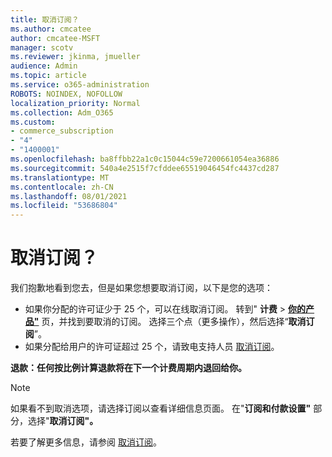 ```yaml
---
title: 取消订阅？
ms.author: cmcatee
author: cmcatee-MSFT
manager: scotv
ms.reviewer: jkinma, jmueller
audience: Admin
ms.topic: article
ms.service: o365-administration
ROBOTS: NOINDEX, NOFOLLOW
localization_priority: Normal
ms.collection: Adm_O365
ms.custom:
- commerce_subscription
- "4"
- "1400001"
ms.openlocfilehash: ba8ffbb22a1c0c15044c59e7200661054ea36886
ms.sourcegitcommit: 540a4e2515f7cfddee65519046454fc4437cd287
ms.translationtype: MT
ms.contentlocale: zh-CN
ms.lasthandoff: 08/01/2021
ms.locfileid: "53686804"
---
```

# <a name="canceling-your-subscription"></a>取消订阅？

我们抱歉地看到您去，但是如果您想要取消订阅，以下是您的选项：
  
- 如果你分配的许可证少于 25 个，可以在线取消订阅。 转到" **计费** \> **[你的产品"](https://go.microsoft.com/fwlink/p/?linkid=842054)** 页，并找到要取消的订阅。 选择三个点（更多操作），然后选择“**取消订阅**”。
- 如果分配给用户的许可证超过 25 个，请致电支持人员 [取消订阅](https://go.microsoft.com/fwlink/p/?linkid=518322)。
  
**退款：任何按比例计算退款将在下一个计费周期内退回给你。**

> [!NOTE]
> 如果看不到取消选项，请选择订阅以查看详细信息页面。 在"**订阅和付款设置"** 部分，选择"**取消订阅"。**

若要了解更多信息，请参阅 [取消订阅](/microsoft-365/commerce/subscriptions/cancel-your-subscription)。
